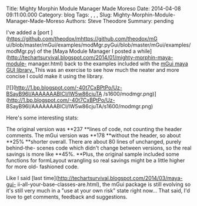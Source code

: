 Title: Mighty Morphin Module Manager Made Moreso
Date: 2014-04-08 09:11:00.000
Category: blog
Tags: , , , 
Slug: Mighty-Morphin-Module-Manager-Made-Moreso
Authors: Steve Theodore
Summary: pending

I've added a [port ](https://github.com/theodox/mhttps://github.com/theodox/mG
ui/blob/master/mGui/examples/modMgr.pyGui/blob/master/mGui/examples/modMgr.py)
of the [Maya Module Manager I posted a
while](http://techartsurvival.blogspot.com/2014/01/mighty-morphin-maya-module-
manager.html) back to the examples included with the [mGui maya GUI library.
](https://github.com/theodox/mGui) This was an exercise to see how much the
neater and more concise I could make it using the library.  
  

[![](http://1.bp.blogspot.com/-40t7CxBPtPo/Uz-BSayB96I/AAAAAAABICI/IW5w86cjuTA
/s1600/modmgr.png)](http://1.bp.blogspot.com/-40t7CxBPtPo/Uz-
BSayB96I/AAAAAAABICI/IW5w86cjuTA/s1600/modmgr.png)

  
Here's some interesting stats:  
  
The original version was **237 **lines of code, not counting the header
comments. The mGui version was **178 **without the header, so about **25%
**shorter overall.  There are about 80 lines of unchanged, purely behind-the-
scenes code which didn't change between versions, so the real savings is more
like **45%.   **Plus, the original sample included some functions for
formLayout wrangling  so real savings might be a little higher for more old-
fashioned code.  
  
Like I said [last time](http://techartsurvival.blogspot.com/2014/03/maya-gui-
ii-all-your-base-classes-are.html), the mGui package is still evolving so it's
still very much in a "use at your own risk" state right now... That said, I'd
love to get comments, feedback and suggestions.  
  
  


